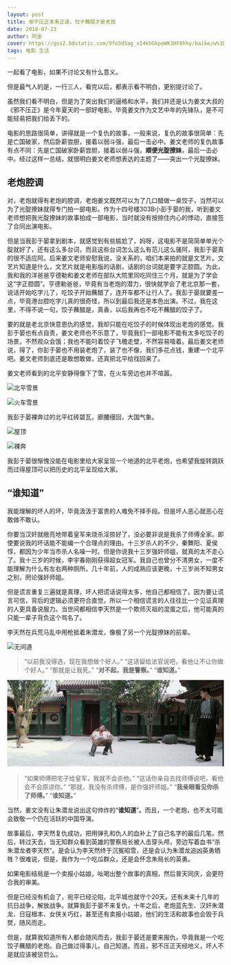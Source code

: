 ```yaml
---
layout: post
title: 邪不压正本来正道，饺子蘸醋才是老炮
date: 2018-07-23
author: 阿金
cover: https://gss2.bdstatic.com/9fo3dSag_xI4khGkpoWK1HF6hhy/baike/w%3D268%3Bg%3D0/sign=5f2caac89cef76c6d0d2fc2da52d9ac7/2f738bd4b31c87011b7aca0f2b7f9e2f0608ff0f.jpg
tags: 电影 生活
---
```


一起看了电影，如果不讨论又有什么意义。

但是最气人的是，一行三人，看完以后，都表示看不明白，更别提讨论了。

虽然我们看不明白，但是为了突出我们的逼格和水平，我们并还是认为姜文大叔的《邪不压正》是今年夏天的一部好电影。毕竟姜文作为文艺中年的先锋队，是不可能轻易把我们给丢下的。

电影的思路很简单，讲得就是一个复仇的故事，一般来说，复仇的故事很简单：先是亡国破家，然后卧薪尝胆，接着以弱斗强，最后一击必中。姜文老师的复仇故事有点不同：先是亡国破家卧薪尝胆，接着以弱斗强，**顺便光腚撩妹**，最后一击必中。经过这样一总结，就很明白姜文老师想表达的主题了——突出一个光腚撩妹。

## 老炮腔调

对，老炮就得有老炮的腔调，老炮姜文既然可以为了几口醋做一桌饺子，当然可以为了光腚撩妹就得专门拍一部电影。作为十四号楼303B小彭于晏的我，听到姜文老师想把我光腚撩妹的故事拍成一部电影，当时就没有按捺住内心的悸动，直接签了合同出演电影。

但是当我彭于晏拿到剧本，就感觉到有些尴尬了，妈呀，这电影不是简简单单光个腚就好了，还有这么多台词，而且这些台词怎么这么有范儿这么骚阿，我彭于晏真的很不适应阿。后来姜文老师安慰我说，没关系的，咱们本来拍的就是文艺片。文艺片知道是什么，文艺片就是电影版的话剧，话剧的台词就是要字正腔圆。为此，我和我的洋爸爸亨德勒和姜文老师在部队大院里同吃同住三个月，就是为了学会这“字正腔圆”。亨德勒爸爸，毕竟有当老炮的潜力，很快就学会了老北京那一套，说话开始吃字儿了，吃饺子开始蘸醋了，连开车都不让行人了。我彭于晏就要差一点，毕竟港台腔吃字儿真的很奇怪，所以到最后我还是本色出演。不过，我在这里，不得不说一句，饺子蘸醋是，真香，以后我再也不吃不蘸醋的饺子了。

要的就是老北京快意恩仇的感觉，我却只能在吃饺子的时候体现出老炮的感觉。我彭于晏也有点自责，姜文老师也不乐意了，毕竟我们一部电影不能有太多吃饺子的场景，不然观众会饿；我也不能叼着饺子飞檐走壁，不然容易噎着。最后姜文老师说，得了，你彭于晏也不用装老炮了，装了也不像，我们多花点钱，重建一个北平吧。姜文老师到底还是敢想敢做，还真把北平给找回来了。

姜文老师看到的北平安静得像下了雪，在火车旁边也并不喧嚣。

![北平雪景](https://ss1.baidu.com/6ONXsjip0QIZ8tyhnq/it/u=767572726,57335583&fm=173&app=25&f=JPEG?w=640&h=266&s=1432539579041753D570C90C030060CB)

![火车雪景](https://ss2.baidu.com/6ONYsjip0QIZ8tyhnq/it/u=3750339926,2623838241&fm=173&app=25&f=JPEG?w=640&h=267&s=75D0599B77317C210458C1DC030000B7)

我彭于晏裸奔过的北平红砖碧瓦，廊腰缦回，大国气象。

![屋顶](https://ss2.baidu.com/6ONYsjip0QIZ8tyhnq/it/u=3001536509,3504034341&fm=173&app=25&f=JPEG?w=640&h=267&s=C1A29D515CE918052011C8610300F0F3)

![裸奔](https://5b0988e595225.cdn.sohucs.com/images/20180714/16460fcd83de4f5a97030cc2ce0e940a.jpeg)

我彭于晏很惭愧没能在电影里给大家呈现一个地道的北平老炮，也希望我旋转跳跃而过得屋顶可以把历史的北平呈现给大家。

## “谁知道”

我能理解的坏人的坏，毕竟汲汲于富贵的人难免不择手段。但是坏人恶心就恶心在敢做不敢认。

你要当汉奸就敞亮地带着皇军来烧杀淫掠好了，没必要非说是我杀了师傅全家。即使要说我的坏话能不能编一个合理点的理由。十三岁杀人的不少，秦舞阳、夏侯惇，都因为少年当市杀人名噪一时。但是你说我十三岁强奸师姐，就真的太不走心了。我十三岁的时候，李宇春刚刚获得超女冠军。我自己也曾分不清男女，一度不能理解为什么有左右两种厕所。几十年前，人的成熟应该更晚，十三岁尚不知男女之别，罔论强奸师姐。

但是谎言重复三遍就是真理，坏人把谎话说得太多，他自己都相信了。因为要让谎言可信，背后的逻辑必须更符合直觉，所以一个相信谎言的人往往比一个见证真理的人更具备说服力。当世间都相信李天然是一个欺师灭祖的混蛋之后，他可能真的只能一辈子背负这个骂名了。

李天然在兵荒马乱中用枪抵着朱潜龙，像极了另一个光腚撩妹的前辈。

![无间道](https://timgsa.baidu.com/timg?image&quality=80&size=b9999_10000&sec=1532415905781&di=b1c0bb1dc7df05a537b97144adc736a8&imgtype=0&src=http%3A%2F%2Fshp.qpic.cn%2Fqqvideo_ori%2F0%2Ft03156flmr2_496_280%2F0)
> “以前我没得选，现在我想做个好人。” “这话留给法官说吧，看他让不让你做个好人。” “那就是让我死。” “**对不起，我是警察。**” “**谁知道。**”

![对枪](/post_img/2018-07-24/duiqiang.jpg "poster")
> “如果师傅把宅子给皇军，我就不会杀他。” “这话你亲自去找师傅说吧，看他会不会原谅你。” “那就，我没有杀师傅，是你强奸师姐。” “**我亲眼看见你杀了师傅。**” “**谁知道。**”

当然，姜文没有让朱潜龙说出这句帅炸的“**谁知道**”。而且，一个老炮，也不太可能会致敬一个仍在活跃的中国导演。

故事最后，李天然复仇成功，把用弹孔和仇人的血补上了自己名字的最后几笔。然后，转过天去，当无知群众看到英雄的警察局长被人击穿头颅，旁边写着血书“杀朱潜龙者李天然”。是会认为李天然终于沉冤昭雪，还是会认为朱潜龙追凶英勇牺牲？很难说，但是，我作为一个吃瓜群众，还是会怀念朱局长的英勇。

如果电影结局是一个卖报小姑娘，吆喝出整个故事的真相，然后普天同庆，会更符合我的审美。

但是已经没有机会了，宛平已经沦陷，北平城也就守个20天。还有未来十几年的抗日战争，解放战争。就算我彭于晏不来复仇，十年之后，老炮蓝先生、汉奸朱潜龙、日寇根本、女侠关巧红，甚至还有卖报小姑娘，他们的生活和故事也会毁于兵燹，随风而走。

但是，就算我知道所有人都会随风而去，我彭于晏还是要来报仇，毕竟我是一个吃饺子蘸醋的老炮。自己做过得事儿，自己知道。而且，邪不压正天经地义，坏人不是就应该被惩罚么。